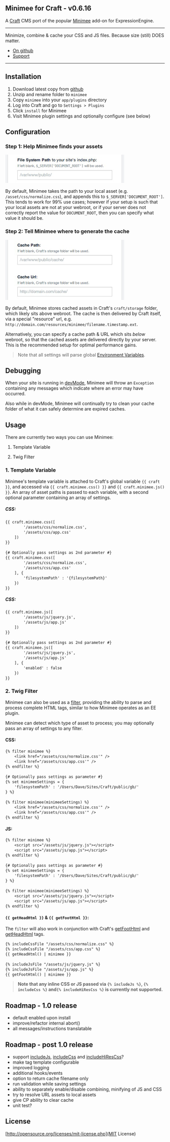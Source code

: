 ## Minimee for Craft - v0.6.16

A [Craft](http://buildwithcraft.com) CMS port of the popular [Minimee](https://github.com/johndwells/Minimee) add-on for ExpressionEngine.

---

Minimize, combine & cache your CSS and JS files. Because size (still) DOES matter.

* [On github](https://github.com/johndwells/Minimee-Craft)
* [Support](https://github.com/johndwells/Minimee-Craft)

---

## Installation

1. Download latest copy from [github](https://github.com/johndwells/Minimee-Craft)
2. Unzip and rename folder to `minimee`
3. Copy `minimee` into your `app/plugins` directory
4. Log into Craft and go to `Settings > Plugins`
5. Click `install` for Minimee
6. Visit Minimee plugin settings and optionally configure (see below)

## Configuration

### Step 1: Help Minimee finds your assets

![filesystemPath](resources/img/filesystemPath.png)

By default, Minimee takes the path to your local asset (e.g. `/asset/css/normalize.css`), and appends this to `$_SERVER['DOCUMENT_ROOT']`. This tends to work for 99% use cases; however if your setup is such that your local assets are not at your webroot, or if your server does not correctly report the value for `DOCUMENT_ROOT`, then you can specify what value it should be.

### Step 2: Tell Minimee where to generate the cache

![cachePathAndUrl](resources/img/cachePathAndUrl.png)

By default, Minimee stores cached assets in Craft's `craft/storage` folder, which likely sits above webroot. The cache is then delivered by Craft itself, via a special "resource" url, e.g. `http://domain.com/resources/minimee/filename.timestamp.ext`.

Alternatively, you can specify a cache path & URL which sits _below_ webroot, so that the cached assets are delivered directly by your server. This is the recommended setup for optimal performance gains.

> Note that all settings will parse global [Environment Variables](http://buildwithcraft.com/docs/config-settings#environmentVariables).


## Debugging

When your site is running in [devMode](http://buildwithcraft.com/docs/config-settings#devMode), Minimee will throw an `Exception` containing any messages which indicate where an error may have occurred.

Also while in devMode, Minimee will continually try to clean your cache folder of what it can safely determine are expired caches.

## Usage

There are currently two ways you can use Minimee:

1. Template Variable

2. Twig Filter

### 1. Template Variable

Minimee's template variable is attached to Craft's global variable `{{ craft }}`, and accessed via `{{ craft.minimee.css() }}` and `{{ craft.minimee.js() }}`. An array of asset paths is passed to each variable, with a second optional parameter containing an array of settings.

##### CSS:

	{{ craft.minimee.css([
			'/assets/css/normalize.css',
			'/assets/css/app.css'
		])
	}}
	
	{# Optionally pass settings as 2nd parameter #}
	{{ craft.minimee.css([
			'/assets/css/normalize.css',
			'/assets/css/app.css'
		], {
			'filesystemPath' : '{filesystemPath}'
		})
	}}


##### CSS:

	{{ craft.minimee.js([
			'/assets/js/jquery.js',
			'/assets/js/app.js'
		])
	}}
	
	{# Optionally pass settings as 2nd parameter #}
	{{ craft.minimee.js([
			'/assets/js/jquery.js',
			'/assets/js/app.js'
		], {
			'enabled' : false
		})
	}}


### 2. Twig Filter

Minimee can also be used as a [filter](http://twig.sensiolabs.org/doc/tags/filter.html), providing the ability to parse and process complete HTML tags, similar to how Minimee operates as an EE plugin.

Minimee can detect which type of asset to process; you may optionally pass an array of settings to any filter.

#### CSS:

	{% filter minimee %}
		<link href="/assets/css/normalize.css'" />
		<link href="/assets/css/app.css'" />
	{% endfilter %}
	
	{# Optionally pass settings as parameter #}
	{% set minimeeSettings = {
		'filesystemPath' : '/Users/Dave/Sites/Craft/public/gb/'
	} %}

	{% filter minimee(minimeeSettings) %}
		<link href="/assets/css/normalize.css'" />
		<link href="/assets/css/app.css'" />
	{% endfilter %}
		
#### JS:

	{% filter minimee %}
		<script src="/assets/js/jquery.js"></script>
		<script src="/assets/js/app.js"></script>
	{% endfilter %}

	{# Optionally pass settings as parameter #}
	{% set minimeeSettings = {
		'filesystemPath' : '/Users/Dave/Sites/Craft/public/gb/'
	} %}
	
	{% filter minimee(minimeeSettings) %}
		<script src="/assets/js/jquery.js"></script>
		<script src="/assets/js/app.js"></script>
	{% endfilter %}

#### `{{ getHeadHtml }}` & `{{ getFootHtml }}`:

The `filter` will also work in conjunction with Craft's [getFootHtml](http://buildwithcraft.com/docs/templating/functions#getFootHtml) and [getHeadHtml](http://buildwithcraft.com/docs/templating/functions#getHeadHtml) tags.


	{% includeCssFile "/assets/css/normalize.css" %}
	{% includeCssFile "/assets/css/app.css" %}
    {{ getHeadHtml() | minimee }}

	{% includeJsFile "/assets/js/jquery.js" %}
	{% includeJsFile "/assets/js/app.js" %}
    {{ getFootHtml() | minimee }}

> **Note that any inline CSS or JS passed via `{% includeJs %}`, `{% includeCss %}` and`{% includeHiResCss %}` is currently not supported.**


## Roadmap - 1.0 release

* default enabled upon install
* improve/refactor internal abort()
* all messages/instructions translatable

## Roadmap - post 1.0 release

* support [includeJs](http://buildwithcraft.com/docs/templating/tags#includeJs), [includeCss](http://buildwithcraft.com/docs/templating/tags#includeCss) and [includeHiResCss](http://buildwithcraft.com/docs/templating/tags#includeHiResCss)?
* make tag template configurable
* improved logging
* additional hooks/events
* option to return cache filename only
* run validation while saving settings
* ability to separately enable/disable combining, minifying of JS and CSS
* try to resolve URL assets to local assets
* give CP ability to clear cache
* unit test?

## License

[http://opensource.org/licenses/mit-license.php](MIT License)